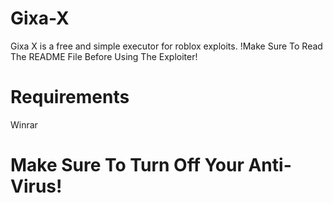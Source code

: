 # Gixa-X
Gixa X is a free and simple executor for roblox exploits. !Make Sure To Read The README File Before Using The Exploiter!
# Requirements
Winrar
# Make Sure To Turn Off Your Anti-Virus!
